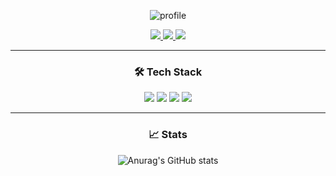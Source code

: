 <div align="center">

![profile](https://user-images.githubusercontent.com/68587360/153362622-e6d2aed4-fe36-4609-a763-94f8dd53686f.gif)

<a href="https://iamjm29.tistory.com/">
  <img src="https://img.shields.io/badge/Tistory-000000?style=flat&logo=Textpattern&logoColor=white&link=https://iamjm29.tistory.com/"/>
</a> <a href="mailto:iamjm29@gmail.com">
  <img src="https://img.shields.io/badge/Gmail-EA4335?style=flat&logo=Gmail&logoColor=white&link=mailto:iamjm29@gmail.com"/>
</a> <img src="https://img.shields.io/badge/Portfolio-000000?style=flat&logo=Notion&logoColor=white"/>

---
  
  
### 🛠 Tech Stack

<img src="https://img.shields.io/badge/Android Studio-3DDC84?style=flat&logo=Android&logoColor=white"/> <img src="https://img.shields.io/badge/Kotlin-7F52FF?style=flat&logo=Kotlin&logoColor=white"/> <img src="https://img.shields.io/badge/Java-007396?style=flat&logo=Java&logoColor=white"/> <img src="https://img.shields.io/badge/-Python-3776AB?style=flat&logo=Python&logoColor=white"/>

  
  ---

### 📈 Stats
![Anurag's GitHub stats](https://github-readme-stats.vercel.app/api?username=jaemin-Yoo&show_icons=true&theme=gradient)

</div>
